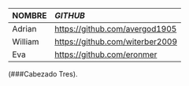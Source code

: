 | NOMBRE     | _GITHUB_                          |
|:-----------|:---------------------------------|
| Adrian     | https://github.com/avergod1905   |
| William    | https://github.com/witerber2009 |
| Eva        | https://github.com/eronmer      |

(###Cabezado Tres).
